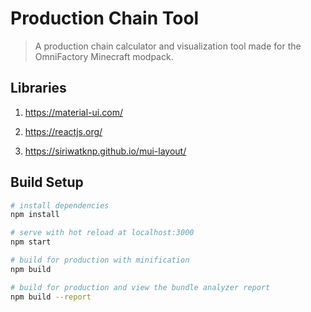 # Production Chain Tool

> A production chain calculator and visualization tool made for the OmniFactory Minecraft modpack.

## Libraries

1. <https://material-ui.com/>

2. <https://reactjs.org/>

3. <https://siriwatknp.github.io/mui-layout/>

## Build Setup

```bash
# install dependencies
npm install

# serve with hot reload at localhost:3000
npm start

# build for production with minification
npm build

# build for production and view the bundle analyzer report
npm build --report
```
